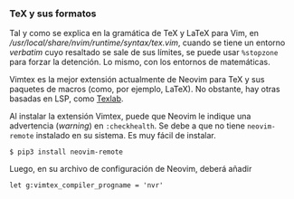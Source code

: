 


### TeX y sus formatos

Tal y como se explica en la gramática de TeX y LaTeX para Vim, en
_/usr/local/share/nvim/runtime/syntax/tex.vim_, cuando se tiene un entorno
_verbatim_ cuyo resaltado se sale de sus límites, se puede usar `%stopzone`
para forzar la detención. Lo mismo, con los entornos de matemáticas.

Vimtex es la mejor extensión actualmente de Neovim para TeX y sus paquetes
de macros (como, por ejemplo, LaTeX). No obstante, hay otras basadas en LSP,
como [Texlab](https://github.com/latex-lsp/texlab).

Al instalar la extensión Vimtex, puede que Neovim le indique una advertencia
(_warning_) en `:checkhealth`. Se debe a que no tiene `neovim-remote`
instalado en su sistema. Es muy fácil de instalar.

```
$ pip3 install neovim-remote
```

Luego, en su archivo de configuración de Neovim, deberá añadir

```vim
let g:vimtex_compiler_progname = 'nvr'
```


